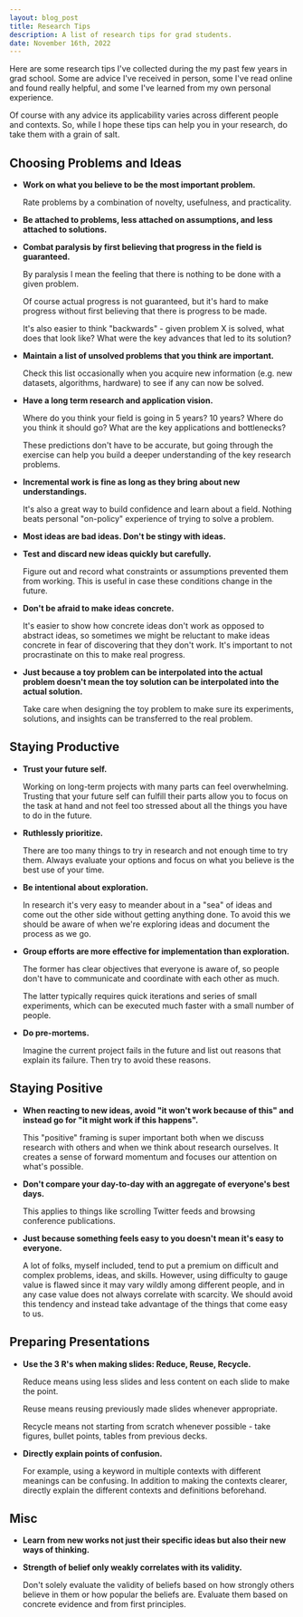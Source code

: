 ```yaml
---
layout: blog_post
title: Research Tips
description: A list of research tips for grad students.
date: November 16th, 2022
---
```


Here are some research tips I've collected during the my past few years in grad school.
Some are advice I've received in person, some I've read online and found really helpful, and some I've learned from my own personal experience.

Of course with any advice its applicability varies across different people and contexts.
So, while I hope these tips can help you in your research, do take them with a grain of salt.

## Choosing Problems and Ideas

- **Work on what you believe to be the most important problem.**

  Rate problems by a combination of novelty, usefulness, and practicality. 

- **Be attached to problems, less attached on assumptions, and less attached to solutions.**

- **Combat paralysis by first believing that progress in the field is guaranteed.**

  By paralysis I mean the feeling that there is nothing to be done with a given problem.

  Of course actual progress is not guaranteed, but it's hard to make progress without first believing that there is progress to be made.

  It's also easier to think "backwards" - given problem X is solved, what does that look like? What were the key advances that led to its solution?

- **Maintain a list of unsolved problems that you think are important.**

  Check this list occasionally when you acquire new information (e.g. new datasets, algorithms, hardware) to see if any can now be solved.

- **Have a long term research and application vision.**

  Where do you think your field is going in 5 years? 10 years? Where do you think it should go? What are the key applications and bottlenecks?
  
  These predictions don't have to be accurate, but going through the exercise can help you build a deeper understanding of the key research problems.

- **Incremental work is fine as long as they bring about new understandings.**
    
  It's also a great way to build confidence and learn about a field. Nothing beats personal "on-policy" experience of trying to solve a problem.

- **Most ideas are bad ideas. Don't be stingy with ideas.**

- **Test and discard new ideas quickly but carefully.**

  Figure out and record what constraints or assumptions prevented them from working. This is useful in case these conditions change in the future.

- **Don't be afraid to make ideas concrete.**
  
  It's easier to show how concrete ideas don't work as opposed to abstract ideas, so sometimes we might be reluctant to make ideas concrete in fear of discovering that they don't work. It's important to not procrastinate on this to make real progress.
  
- **Just because a toy problem can be interpolated into the actual problem doesn't mean the toy solution can be interpolated into the actual solution.**

  Take care when designing the toy problem to make sure its experiments, solutions, and insights can be transferred to the real problem. 

## Staying Productive

- **Trust your future self.**

  Working on long-term projects with many parts can feel overwhelming. Trusting that your future self can fulfill their parts allow you to focus on the task at hand and not feel too stressed about all the things you have to do in the future.

- **Ruthlessly prioritize.**

  There are too many things to try in research and not enough time to try them. Always evaluate your options and focus on what you believe is the best use of your time.

- **Be intentional about exploration.**

  In research it's very easy to meander about in a "sea" of ideas and come out the other side without getting anything done. To avoid this we should be aware of when we're exploring ideas and document the process as we go.

- **Group efforts are more effective for implementation than exploration.**

  The former has clear objectives that everyone is aware of, so people don't have to communicate and coordinate with each other as much. 

  The latter typically requires quick iterations and series of small experiments, which can be executed much faster with a small number of people.  

- **Do pre-mortems.**

  Imagine the current project fails in the future and list out reasons that explain its failure. Then try to avoid these reasons.

## Staying Positive

- **When reacting to new ideas, avoid "it won't work because of this" and instead go for "it might work if this happens".**

  This "positive" framing is super important both when we discuss research with others and when we think about research ourselves. It creates a sense of forward momentum and focuses our attention on what's possible.

- **Don't compare your day-to-day with an aggregate of everyone's best days.**

  This applies to things like scrolling Twitter feeds and browsing conference publications.

- **Just because something feels easy to you doesn't mean it's easy to everyone.**

  A lot of folks, myself included, tend to put a premium on difficult and complex problems, ideas, and skills. However, using difficulty to gauge value is flawed since it may vary wildly among different people, and in any case value does not always correlate with scarcity. We should avoid this tendency and instead take advantage of the things that come easy to us.

## Preparing Presentations

- **Use the 3 R's when making slides: Reduce, Reuse, Recycle.**

  Reduce means using less slides and less content on each slide to make the point.

  Reuse means reusing previously made slides whenever appropriate. 

  Recycle means not starting from scratch whenever possible - take figures, bullet points, tables from previous decks.

- **Directly explain points of confusion.**

  For example, using a keyword in multiple contexts with different meanings can be confusing. 
  In addition to making the contexts clearer, directly explain the different contexts and definitions beforehand.

## Misc

- **Learn from new works not just their specific ideas but also their new ways of thinking.**

- **Strength of belief only weakly correlates with its validity.**

  Don't solely evaluate the validity of beliefs based on how strongly others believe in them or how popular the beliefs are. Evaluate them based on concrete evidence and from first principles.
